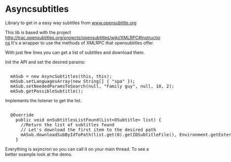 Asyncsubtitles
==============

Library to get in a easy way subtitles from www.opensubtitle.org 

This lib is based with the project http://trac.opensubtitles.org/projects/opensubtitles/wiki/XMLRPC#Instructions
It's a wrapper to use the methods of XMLRPC that opensubtitles offer.


With just few lines you can get a list of subtitles and download them.

Init the API and set the desired params:

<xmp>
  mASub = new AsyncSubtitles(this, this);
  mASub.setLanguagesArray(new String[] { "spa" });
  mASub.setNeededParamsToSearch(null, "Family guy", null, 10, 2);
  mASub.getPossibleSubtitle();
</xmp>

Implements the listener to get the list.

<xmp>
  @Override
	public void onSubtitlesListFound(List<OSubtitle> list) {
	  //Return the list of subtitles found
	  // Let's download the first item to the desired path
	  mASub.downloadSubByIdToPath(list.get(0).getIDSubtitleFile(), Environment.getExternalStorageDirectory().getAbsolutePath()+"/familyguy.srt");
	}
</xmp>	
	
Everything is asyncron so you can call it on your main thread. To see a better example look at the demo.

